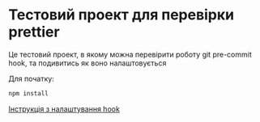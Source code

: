 # Тестовий проект для перевірки prettier

Це тестовий проект, в якому можна перевірити роботу git pre-commit hook, та подивитись як воно налаштовується

Для початку:

```bash
npm install
```

[Інструкція з налаштування hook](config-prettier.md)
